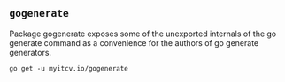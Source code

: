 <!-- __JSON: go list -json .
## `{{ filepathBase .ImportPath}}`

{{.Doc}}

```
go get -u {{.ImportPath}}
```
-->
## `gogenerate`

Package gogenerate exposes some of the unexported internals of the go generate command as a convenience for the authors of go generate generators.

```
go get -u myitcv.io/gogenerate
```
<!-- END -->
